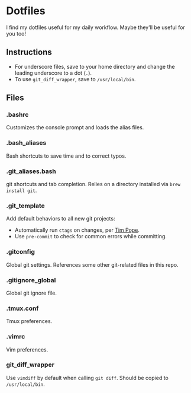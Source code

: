 # Dotfiles

I find my dotfiles useful for my daily workflow. Maybe they'll be useful for you too!

## Instructions

- For underscore files, save to your home directory and change the leading underscore to a dot (`.`).
- To use `git_diff_wrapper`, save to `/usr/local/bin`.

## Files

### .bashrc

Customizes the console prompt and loads the alias files.

### .bash_aliases

Bash shortcuts to save time and to correct typos.

### .git_aliases.bash

git shortcuts and tab completion. Relies on a directory installed via `brew install git`.

### .git_template

Add default behaviors to all new git projects:

- Automatically run `ctags` on changes, per [Tim Pope](http://tbaggery.com/2011/08/08/effortless-ctags-with-git.html).
- Use `pre-commit` to check for common errors while committing.

### .gitconfig

Global git settings. References some other git-related files in this repo.

### .gitignore_global

Global git ignore file.

### .tmux.conf

Tmux preferences.

### .vimrc

Vim preferences.

### git_diff_wrapper

Use `vimdiff` by default when calling `git diff`. Should be copied to `/usr/local/bin`.
